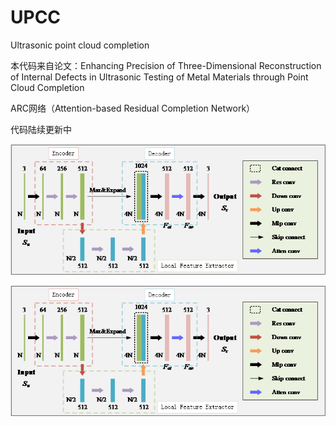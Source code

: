 # UPCC
Ultrasonic point cloud completion

本代码来自论文：Enhancing Precision of Three-Dimensional Reconstruction of Internal Defects in Ultrasonic Testing of Metal Materials through Point Cloud Completion

ARC网络（Attention-based Residual Completion Network）

代码陆续更新中


![Local Image](./img/network%20model.png)

![Example Image](https://github.com/Miss-wzx/UPCC/blob/main/img/network%20model.png)

